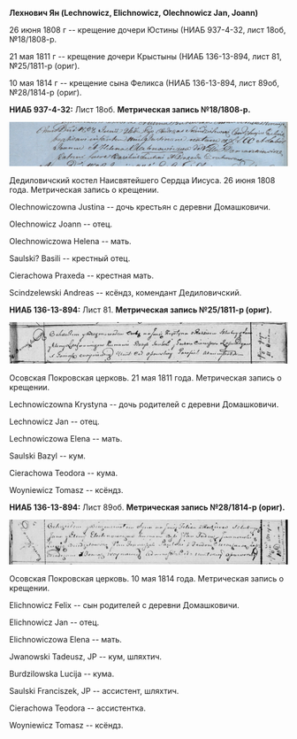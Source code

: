 **Лехнович Ян (Lechnowicz, Elichnowicz, Olechnowicz Jan, Joann)**

26 июня 1808 г -- крещение дочери Юстины (НИАБ 937-4-32, лист 18об,
№18/1808-р.

21 мая 1811 г -- крещение дочери Крыстыны (НИАБ 136-13-894, лист 81,
№25/1811-р (ориг).

10 мая 1814 г -- крещение сына Феликса (НИАБ 136-13-894, лист 89об,
№28/1814-р (ориг).

**НИАБ 937-4-32:** Лист 18об. **Метрическая запись №18/1808-р.**

![](./media/436ae60804a1b0492c43a8ae300483e0483b5714.png)

Дедиловичский костел Наисвятейшего Сердца Иисуса. 26 июня 1808 года.
Метрическая запись о крещении.

Olechnowiczowna Justina -- дочь крестьян с деревни Домашковичи.

Olechnowicz Joann -- отец.

Olechnowiczowa Helena -- мать.

Saulski? Basili -- крестный отец.

Cierachowa Praxeda -- крестная мать.

Scindzelewski Andreas -- ксёндз, комендант Дедиловичский.

**НИАБ 136-13-894:** Лист 81. **Метрическая запись №25/1811-р (ориг).**

![](./media/5ae9bcf724b0e9138433802960af59687992be1b.png)

Осовская Покровская церковь. 21 мая 1811 года. Метрическая запись о
крещении.

Lechnowiczowna Krystyna -- дочь родителей с деревни Домашковичи.

Lechnowicz Jan -- отец.

Lechnowiczowa Elena -- мать.

Saulski Bazyl -- кум.

Cierachowa Teodora -- кума.

Woyniewicz Tomasz -- ксёндз.

**НИАБ 136-13-894:** Лист 89об. **Метрическая запись №28/1814-р
(ориг).**

![](./media/86f1a9e60b9f6bcadf6150a2f0797b1c472ae2a0.png)

Осовская Покровская церковь. 10 мая 1814 года. Метрическая запись о
крещении.

Elichnowicz Felix -- сын родителей с деревни Домашковичи.

Elichnowicz Jan -- отец.

Elichnowiczowa Elena -- мать.

Jwanowski Tadeusz, JP -- кум, шляхтич.

Burdzilowska Lucija -- кума.

Saulski Franciszek, JP -- ассистент, шляхтич.

Cierachowa Teodora -- ассистентка.

Woyniewicz Tomasz -- ксёндз.
